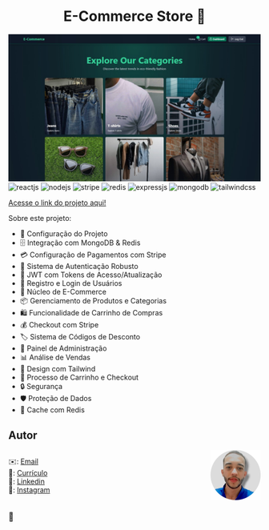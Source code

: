<h1 align="center">E-Commerce Store 🛒</h1>

![Demo App](/frontend/public/01.jpg)
<img src="https://img.shields.io/badge/-React.js-black?style=for-the-badge&logo=react&logoColor=61DAFB&color=000000" alt="reactjs" />
<img src="https://img.shields.io/badge/-Node.js-black?style=for-the-badge&logo=node.js&logoColor=green&color=000000" alt="nodejs" />
<img src="https://img.shields.io/badge/-Stripe-black?style=for-the-badge&logo=stripe&logoColor=white&color=000000" alt="stripe" />
<img src="https://img.shields.io/badge/-Redis-black?style=for-the-badge&logo=redis&logoColor=white&color=000000" alt="redis" />
<img src="https://img.shields.io/badge/-Express.js-black?style=for-the-badge&logo=express&logoColor=white&color=000000" alt="expressjs" />
<img src="https://img.shields.io/badge/-MongoDB-black?style=for-the-badge&logo=mongodb&logoColor=47A248&color=000000" alt="mongodb" />
<img src="https://img.shields.io/badge/-Tailwind_CSS-black?style=for-the-badge&logo=tailwindcss&logoColor=white&color=06B6D4" alt="tailwindcss" />

<a href="https://e-commerce-store-mwtk.onrender.com/" target="_blank">Acesse o link do projeto aqui!</a>

Sobre este projeto:

- 🚀 Configuração do Projeto
- 🗄️ Integração com MongoDB & Redis
- 💳 Configuração de Pagamentos com Stripe
- 🔐 Sistema de Autenticação Robusto
- 🔑 JWT com Tokens de Acesso/Atualização
- 📝 Registro e Login de Usuários
- 🛒 Núcleo de E-Commerce
- 📦 Gerenciamento de Produtos e Categorias
- 🛍️ Funcionalidade de Carrinho de Compras
- 💰 Checkout com Stripe
- 🏷️ Sistema de Códigos de Desconto
- 👑 Painel de Administração
- 📊 Análise de Vendas
- 🎨 Design com Tailwind
- 🛒 Processo de Carrinho e Checkout
- 🔒 Segurança
- 🛡️ Proteção de Dados
- 🚀 Cache com Redis

## Autor

<div style="display: flex; align-items: center; justify-content: space-between;">
    <div>
        ✉️: <a href="mailto:carlostech873@gmail.com">Email</a><br>
        📄: <a href="https://drive.google.com/file/d/1Jfn9RAqFR3YaQbL8j_lJA0z8HHlLI3Xq/view?pli=1">Currículo</a><br>
        💼: <a href="https://www.linkedin.com/in/matheus-rodrigues-1a1899231/">Linkedin</a><br>
        📸: <a href="https://www.instagram.com/math.eusrrodrigues/">Instagram</a>
    </div>
    <img src="./frontend/public/02.jpg" alt="Descrição da imagem" style="margin-left: 20px; width: 100px; height: auto;"/>
</div>

### 🚀
